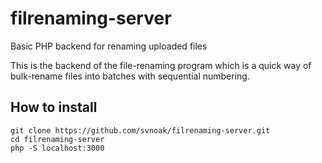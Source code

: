 # filrenaming-server
Basic PHP backend for renaming uploaded files

This is the backend of the file-renaming program which is a quick way of bulk-rename files into batches with sequential numbering.

## How to install
```
git clone https://github.com/svnoak/filrenaming-server.git
cd filrenaming-server
php -S localhost:3000
```
